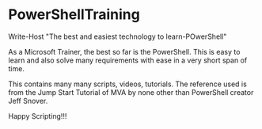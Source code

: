 # PowerShellTraining
Write-Host "The best and easiest technology to learn-POwerShell"

As a Microsoft Trainer, the best so far is the PowerShell. This is easy to learn and also solve many requirements with ease in a very short span of time.

This contains many many scripts, videos, tutorials. The reference used is from the Jump Start Tutorial of MVA by none other than PowerShell
creator Jeff Snover. 

Happy Scripting!!!
